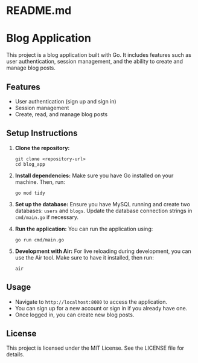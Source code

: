 # README.md

# Blog Application

This project is a blog application built with Go. It includes features such as user authentication, session management, and the ability to create and manage blog posts.

## Features

- User authentication (sign up and sign in)
- Session management
- Create, read, and manage blog posts

## Setup Instructions

1. **Clone the repository:**
   ```
   git clone <repository-url>
   cd blog_app
   ```

2. **Install dependencies:**
   Make sure you have Go installed on your machine. Then, run:
   ```
   go mod tidy
   ```

3. **Set up the database:**
   Ensure you have MySQL running and create two databases: `users` and `blogs`. Update the database connection strings in `cmd/main.go` if necessary.

4. **Run the application:**
   You can run the application using:
   ```
   go run cmd/main.go
   ```

5. **Development with Air:**
   For live reloading during development, you can use the Air tool. Make sure to have it installed, then run:
   ```
   air
   ```

## Usage

- Navigate to `http://localhost:8080` to access the application.
- You can sign up for a new account or sign in if you already have one.
- Once logged in, you can create new blog posts.

## License

This project is licensed under the MIT License. See the LICENSE file for details.